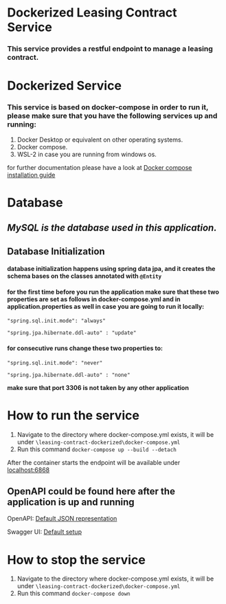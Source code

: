 # Dockerized Leasing Contract Service

### This service provides a restful endpoint to manage a leasing contract.

# Dockerized Service
### This service is based on docker-compose in order to run it, please make sure that you have the following services up and running:

1. Docker Desktop or equivalent on other operating systems.
2. Docker compose.
3. WSL-2 in case you are running from windows os.

for further documentation please have a look at [Docker compose installation guide](https://docs.docker.com/compose/install/)

# Database
## *MySQL is the database used in this application.*


## Database Initialization
#### database initialization happens using spring data jpa, and it creates the schema bases on the classes annotated with `@Entity`

#### for the first time before you run the application make sure that these two properties are set as follows in docker-compose.yml and in application.properties as well in case you are going to run it locally:

`"spring.sql.init.mode": "always"`

`"spring.jpa.hibernate.ddl-auto" : "update"`

#### for consecutive runs change these two properties to:

`"spring.sql.init.mode": "never"`

`"spring.jpa.hibernate.ddl-auto" : "none"`

**make sure that port 3306 is not taken by any other application**


# How to run the service

1. Navigate to the directory where docker-compose.yml exists, it will be under `\leasing-contract-dockerized\docker-compose.yml`
2. Run this command `docker-compose up --build --detach`

After the container starts the endpoint will be available under [localhost:6868](http://localhost:6868)

## OpenAPI could be found here after the application is up and running

OpenAPI: [Default JSON representation](http://localhost:8080/api-docs)

Swagger UI: [Default setup](http://localhost:8080/swagger-ui/index.html)

# How to stop the service

1. Navigate to the directory where docker-compose.yml exists, it will be under `\leasing-contract-dockerized\docker-compose.yml`
2. Run this command `docker-compose down`
